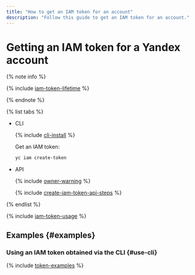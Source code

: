 ```yaml
---
title: "How to get an IAM token for an account"
description: "Follow this guide to get an IAM token for an account."
---
```


# Getting an IAM token for a Yandex account

{% note info %}

{% include [iam-token-lifetime](../../../_includes/iam-token-lifetime.md) %}

{% endnote %}

{% list tabs %}

- CLI

  {% include [cli-install](../../../_includes/cli-install.md) %}

  Get an IAM token:

  ```bash
  yc iam create-token
  ```

- API

  {% include [owner-warning](../../../_includes/iam/owner-warning.md) %}

  {% include [create-iam-token-api-steps](../../../_includes/iam/create-iam-token-api-steps.md) %}

{% endlist %}

{% include [iam-token-usage](../../../_includes/iam-token-usage.md) %}

## Examples {#examples}

### Using an IAM token obtained via the CLI {#use-cli}

{% include [token-examples](../../../_includes/iam/iam-token-usage-examples.md) %}
